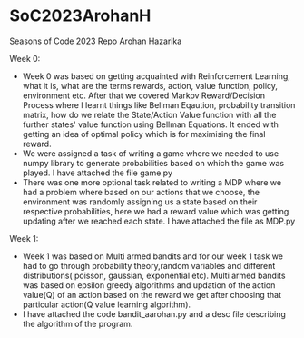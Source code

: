 # SoC2023ArohanH
Seasons of Code 2023 Repo Arohan Hazarika


Week 0:
  * Week 0 was based on getting acquainted with Reinforcement Learning, what it is, what are the terms rewards, action, value function, policy, environment etc.         After that we covered Markov Reward/Decision Process where I learnt things like Bellman Eqaution, probability transition matrix, how do we relate the                 State/Action Value function with all the further states' value function using Bellman Equations. It ended with getting an idea of optimal policy which is             for maximising the final reward.
  * We were assigned a task of writing a game where we needed to use numpy library to generate probabilities based on which the game was played. I have attached the     file game.py
  * There was one more optional task related to writing a MDP where we had a problem where based on our actions that we choose, the environment was randomly             assigning us a state based on their respective probabilities, here we had a reward value which was getting updating after we reached each state. I have attached     the file as MDP.py


Week 1:
  * Week 1 was based on Multi armed bandits and for our week 1 task we had to go through probability theory,random variables and different distributions( poisson,       gaussian, exponential etc). Multi armed bandits was based on epsilon greedy algorithms and updation of the action value(Q) of an action based on the reward we       get after choosing that particular action(Q value learning algorithm).
  * I have attached the code bandit_aarohan.py and a desc file describing the algorithm of the program.
